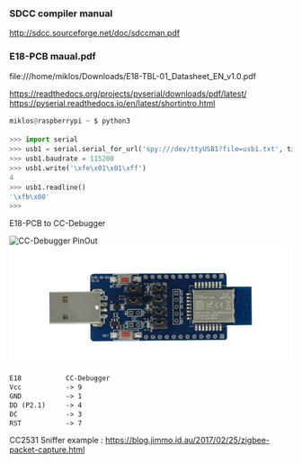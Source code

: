 
### SDCC compiler manual
http://sdcc.sourceforge.net/doc/sdccman.pdf

### E18-PCB maual.pdf
file:///home/miklos/Downloads/E18-TBL-01_Datasheet_EN_v1.0.pdf 

https://readthedocs.org/projects/pyserial/downloads/pdf/latest/  
https://pyserial.readthedocs.io/en/latest/shortintro.html

``` python
miklos@raspberrypi ~ $ python3

>>> import serial
>>> usb1 = serial.serial_for_url('spy:///dev/ttyUSB1?file=usb1.txt', timeout=1)
>>> usb1.baudrate = 115200
>>> usb1.write('\xfe\x01\x01\xff')
4
>>> usb1.readline()
'\xfb\x00'
>>> 

```
E18-PCB to CC-Debugger 

![CC-Debugger PinOut](https://www.waveshare.com/img/devkit/CC-Debugger/CC-Debugger-JTAG-Header.jpg)
![E18](Screenshot%20from%202020-11-21%2020-40-44.png)

    E18           CC-Debugger  
    Vcc           -> 9    
    GND           -> 1  
    DD (P2.1)     -> 4   
    DC            -> 3  
    RST           -> 7  


CC2531 Sniffer example :
https://blog.jimmo.id.au/2017/02/25/zigbee-packet-capture.html
